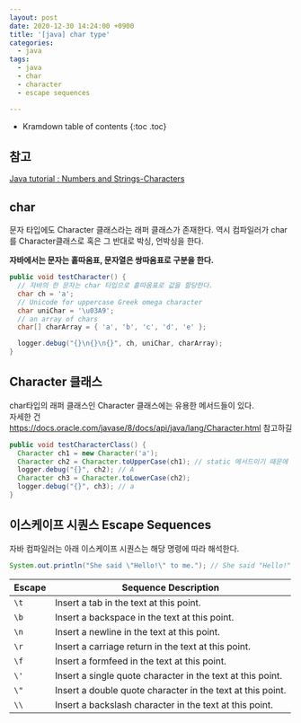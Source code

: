 ```yaml
---
layout: post
date: 2020-12-30 14:24:00 +0900
title: '[java] char type'
categories:
  - java
tags:
  - java
  - char
  - character
  - escape sequences

---
```


* Kramdown table of contents
{:toc .toc}

## 참고

[Java tutorial : Numbers and Strings-Characters](https://docs.oracle.com/javase/tutorial/java/data/characters.html)

## char

문자 타입에도 Character 클래스라는 래퍼 클래스가 존재한다. 역시 컴파일러가 char를 Character클래스로 혹은 그 반대로 박싱, 언박싱을 한다.

**자바에서는 문자는 홑따옴표, 문자열은 쌍따옴표로 구분을 한다.**  

```java
public void testCharacter() {
  // 자바의 한 문자는 char 타입으로 홑따옴표로 값을 할당한다.
  char ch = 'a';
  // Unicode for uppercase Greek omega character
  char uniChar = '\u03A9';
  // an array of chars
  char[] charArray = { 'a', 'b', 'c', 'd', 'e' };

  logger.debug("{}\n{}\n{}", ch, uniChar, charArray);
}
```

## Character 클래스

char타입의 래퍼 클래스인 Character 클래스에는 유용한 메서드들이 있다.  
자세한 건 https://docs.oracle.com/javase/8/docs/api/java/lang/Character.html 참고하길   

```java
public void testCharacterClass() {
  Character ch1 = new Character('a');
  Character ch2 = Character.toUpperCase(ch1); // static 메서드이기 때문에 클래스명.메소드명 으로 호출한다.
  logger.debug("{}", ch2); // A
  Character ch3 = Character.toLowerCase(ch2);
  logger.debug("{}", ch3); // a  
}
```

## 이스케이프 시퀀스  Escape Sequences

자바 컴파일러는 아래 이스케이프 시퀀스는 해당 명령에 따라 해석한다.

```java
System.out.println("She said \"Hello!\" to me."); // She said "Hello!" to me.
```

| Escape  | Sequence	Description                                      |
|---      |---                                                         |
| `\t`    | Insert a tab in the text at this point.                    |
| `\b`    | Insert a backspace in the text at this point.              |
| `\n`    | Insert a newline in the text at this point.                |
| `\r`    | Insert a carriage return in the text at this point.        |
| `\f`    | Insert a formfeed in the text at this point.               |
| `\'`    | Insert a single quote character in the text at this point. |
| `\"`    | Insert a double quote character in the text at this point. |
| `\\`    | Insert a backslash character in the text at this point.    |
